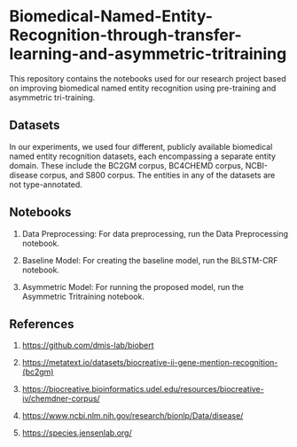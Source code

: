 # Biomedical-Named-Entity-Recognition-through-transfer-learning-and-asymmetric-tritraining

This repository contains the notebooks used for our research project based on improving biomedical named entity recognition using pre-training and asymmetric tri-training.

## Datasets

In our experiments, we used four different, publicly available biomedical named entity recognition datasets, each encompassing a separate entity domain. These include the BC2GM corpus, BC4CHEMD corpus, NCBI-disease corpus, and S800 corpus.  The entities in any of the datasets are not type-annotated.

## Notebooks

1. Data Preprocessing: For data preprocessing, run the Data Preprocessing notebook.

2. Baseline Model: For creating the baseline model, run the BiLSTM-CRF notebook.

3. Asymmetric Model: For running the proposed model, run the Asymmetric Tritraining notebook.

## References

1. https://github.com/dmis-lab/biobert

2. https://metatext.io/datasets/biocreative-ii-gene-mention-recognition-(bc2gm)

3. https://biocreative.bioinformatics.udel.edu/resources/biocreative-iv/chemdner-corpus/

4. https://www.ncbi.nlm.nih.gov/research/bionlp/Data/disease/

5. https://species.jensenlab.org/
